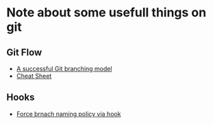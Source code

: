# Note about some usefull things on git 

## Git Flow 
* [A successful Git branching model](https://nvie.com/posts/a-successful-git-branching-model/)
* [Cheat Sheet](http://danielkummer.github.io/git-flow-cheatsheet/)

## Hooks 

* [Force brnach naming policy via hook](https://itnext.io/using-git-hooks-to-enforce-branch-naming-policy-ffd81fa01e5e)
